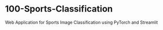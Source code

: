 # 100-Sports-Classification
Web Application for Sports Image Classification using PyTorch and Streamlit

